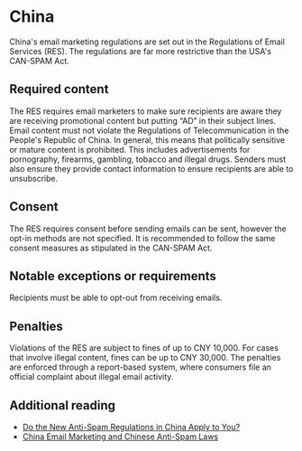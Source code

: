 # China
China's email marketing regulations are set out in the Regulations of Email Services (RES). The regulations are far more restrictive than the USA's CAN-SPAM Act.

## Required content
The RES requires email marketers to make sure recipients are aware they are receiving promotional content but putting “AD” in their subject lines. Email content must not violate the Regulations of Telecommunication in the People's Republic of China. In general, this means that politically sensitive or mature content is prohibited. This includes advertisements for pornography, firearms, gambling, tobacco and illegal drugs. Senders must also ensure they provide contact information to ensure recipients are able to unsubscribe.

## Consent
The RES requires consent before sending emails can be sent, however the opt-in methods are not specified. It is recommended to follow the same consent measures as stipulated in the CAN-SPAM Act.

## Notable exceptions or requirements
Recipients must be able to opt-out from receiving emails.

## Penalties
Violations of the RES are subject to fines of up to CNY 10,000. For cases that involve illegal content, fines can be up to CNY 30,000. The penalties are enforced through a report-based system, where consumers file an official complaint about illegal email activity.

## Additional reading
- [Do the New Anti-Spam Regulations in China Apply to You?](https://www.b2bemailmarketing.com/2006/04/do_the_new_anti.html)
- [China Email Marketing and Chinese Anti-Spam Laws](https://sampi.co/email-marketing-and-chinas-anti-spam-laws/)
